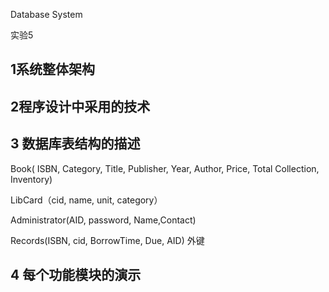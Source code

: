 Database System

实验5	

## 1系统整体架构

 



## 2程序设计中采用的技术

 

 

 

## 3 数据库表结构的描述

Book( ISBN, Category, Title, Publisher, Year, Author, Price, Total Collection, Inventory)

LibCard（cid, name, unit, category）

Administrator(AID, password, Name,Contact)

Records(ISBN, cid, BorrowTime, Due, AID)  外键





 

## 4 每个功能模块的演示